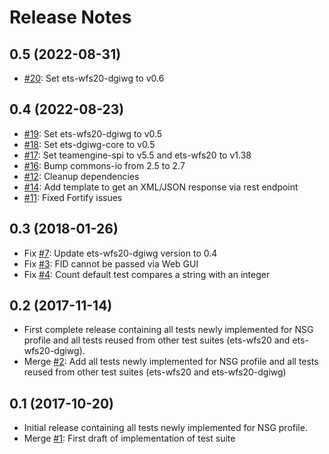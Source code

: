 # Release Notes

## 0.5 (2022-08-31)

* [#20](https://github.com/opengeospatial/ets-wfs20-nsg10/pull/20): Set ets-wfs20-dgiwg to v0.6

## 0.4 (2022-08-23)

* [#19](https://github.com/opengeospatial/ets-wfs20-nsg10/pull/19): Set ets-wfs20-dgiwg to v0.5
* [#18](https://github.com/opengeospatial/ets-wfs20-nsg10/pull/18): Set ets-dgiwg-core to v0.5
* [#17](https://github.com/opengeospatial/ets-wfs20-nsg10/pull/17): Set teamengine-spi to v5.5 and ets-wfs20 to v1.38
* [#16](https://github.com/opengeospatial/ets-wfs20-nsg10/pull/16): Bump commons-io from 2.5 to 2.7
* [#12](https://github.com/opengeospatial/ets-wfs20-nsg10/issues/12): Cleanup dependencies
* [#14](https://github.com/opengeospatial/ets-wfs20-nsg10/issues/14): Add template to get an XML/JSON response via rest endpoint
* [#11](https://github.com/opengeospatial/ets-wfs20-nsg10/pull/11): Fixed Fortify issues

## 0.3 (2018-01-26)

* Fix [#7](https://github.com/opengeospatial/ets-wfs20-nsg/issues/7): Update ets-wfs20-dgiwg version to 0.4
* Fix [#3](https://github.com/opengeospatial/ets-wfs20-nsg/issues/3): FID cannot be passed via Web GUI
* Fix [#4](https://github.com/opengeospatial/ets-wfs20-nsg/issues/4): Count default test compares a string with an integer

## 0.2 (2017-11-14)

* First complete release containing all tests newly implemented for NSG profile and all tests reused from other test suites (ets-wfs20 and ets-wfs20-dgiwg).
* Merge [#2](https://github.com/opengeospatial/ets-wfs20-nsg/pull/2): Add all tests newly implemented for NSG profile and all tests reused from other test suites (ets-wfs20 and ets-wfs20-dgiwg)

## 0.1 (2017-10-20)

* Initial release containing all tests newly implemented for NSG profile.
* Merge [#1](https://github.com/opengeospatial/ets-wfs20-nsg/pull/1): First draft of implementation of test suite

